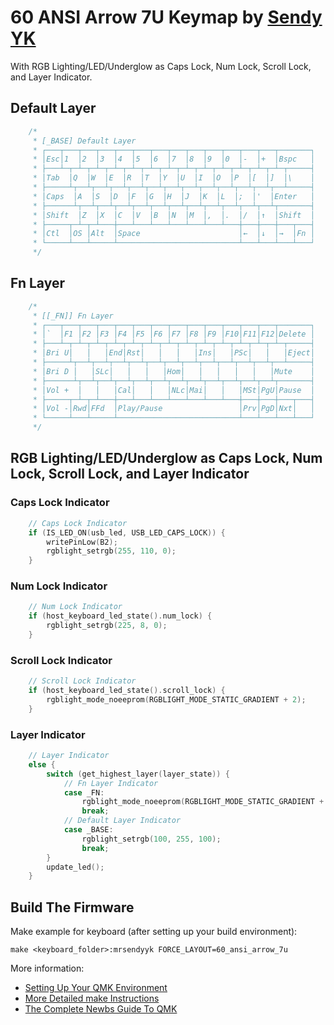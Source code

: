 # 60 ANSI Arrow 7U Keymap by [Sendy YK](https://mr.sendyyk.com)

With RGB Lighting/LED/Underglow as Caps Lock, Num Lock, Scroll Lock, and Layer Indicator.

## Default Layer

```c
    /*
     * [_BASE] Default Layer
     * ┌───┬───┬───┬───┬───┬───┬───┬───┬───┬───┬───┬───┬───┬───────┐
     * │Esc│1  │2  │3  │4  │5  │6  │7  │8  │9  │0  │-  │+  │Bspc   │
     * ├───┴─┬─┴─┬─┴─┬─┴─┬─┴─┬─┴─┬─┴─┬─┴─┬─┴─┬─┴─┬─┴─┬─┴─┬─┴─┬─────┤
     * │Tab  │Q  │W  │E  │R  │T  │Y  │U  │I  │O  │P  │[  │]  │\    │
     * ├─────┴┬──┴┬──┴┬──┴┬──┴┬──┴┬──┴┬──┴┬──┴┬──┴┬──┴┬──┴┬──┴─────┤
     * │Caps  │A  │S  │D  │F  │G  │H  │J  │K  │L  │;  │'  │Enter   │
     * ├──────┴┬──┴┬──┴┬──┴┬──┴┬──┴┬──┴┬──┴┬──┴┬──┴┬──┴┬──┴┬───────┤
     * │Shift  │Z  │X  │C  │V  │B  │N  │M  │,  │.  │/  │↑  │Shift  │
     * ├─────┬─┴─┬─┴───┼───┴───┴───┴───┴───┴───┴───┼───┼───┼───┬───┤
     * │Ctl  │OS │Alt  │Space                      │←  │↓  │→  │Fn │
     * └─────┴───┴─────┴───────────────────────────┴───┴───┴───┴───┘
     */
```

## Fn Layer

```c
    /*
     * [[_FN]] Fn Layer
     * ┌───┬───┬───┬───┬───┬───┬───┬───┬───┬───┬───┬───┬───┬───────┐
     * │`  │F1 │F2 │F3 │F4 │F5 │F6 │F7 │F8 │F9 │F10│F11│F12│Delete │
     * ├───┴─┬─┴─┬─┴─┬─┴─┬─┴─┬─┴─┬─┴─┬─┴─┬─┴─┬─┴─┬─┴─┬─┴─┬─┴─┬─────┤
     * │Bri U│   │   │End│Rst│   │   │   │Ins│   │PSc│   │   │Eject│
     * ├─────┴┬──┴┬──┴┬──┴┬──┴┬──┴┬──┴┬──┴┬──┴┬──┴┬──┴┬──┴┬──┴─────┤
     * │Bri D │   │SLc│   │   │   │Hom│   │   │   │   │   │Mute    │
     * ├──────┴┬──┴┬──┴┬──┴┬──┴┬──┴┬──┴┬──┴┬──┴┬──┴┬──┴┬──┴┬───────┤
     * │Vol +  │   │   │Cal│   │   │NLc│Mai│   │   │MSt│PgU│Pause  │
     * ├─────┬─┴─┬─┴───┼───┴───┴───┴───┴───┴───┴───┼───┼───┼───┬───┤
     * │Vol -│Rwd│FFd  │Play/Pause                 │Prv│PgD│Nxt│   │
     * └─────┴───┴─────┴───────────────────────────┴───┴───┴───┴───┘
     */
```

## RGB Lighting/LED/Underglow as Caps Lock, Num Lock, Scroll Lock, and Layer Indicator

### Caps Lock Indicator

```c
    // Caps Lock Indicator
    if (IS_LED_ON(usb_led, USB_LED_CAPS_LOCK)) {
        writePinLow(B2);
        rgblight_setrgb(255, 110, 0);
    }
```

### Num Lock Indicator

```c
    // Num Lock Indicator
    if (host_keyboard_led_state().num_lock) {
        rgblight_setrgb(225, 8, 0);
    }
```

### Scroll Lock Indicator
```c
    // Scroll Lock Indicator
    if (host_keyboard_led_state().scroll_lock) {
        rgblight_mode_noeeprom(RGBLIGHT_MODE_STATIC_GRADIENT + 2);
    }
```

### Layer Indicator

```c
    // Layer Indicator
    else {
        switch (get_highest_layer(layer_state)) {
            // Fn Layer Indicator
            case _FN:
                rgblight_mode_noeeprom(RGBLIGHT_MODE_STATIC_GRADIENT + 1);
                break;
            // Default Layer Indicator
            case _BASE:
                rgblight_setrgb(100, 255, 100);
                break;
        }
        update_led();
    }
```

## Build The Firmware

Make example for keyboard (after setting up your build environment):

    make <keyboard_folder>:mrsendyyk FORCE_LAYOUT=60_ansi_arrow_7u

More information:
* [Setting Up Your QMK Environment](https://docs.qmk.fm/#/getting_started_build_tools)
* [More Detailed make Instructions](https://docs.qmk.fm/#/getting_started_make_guide)
* [The Complete Newbs Guide To QMK](https://docs.qmk.fm/#/newbs)
